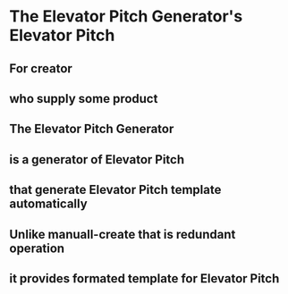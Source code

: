 # The Elevator Pitch Generator's Elevator Pitch

## For creator
## who supply some product
## The Elevator Pitch Generator
## is a generator of Elevator Pitch
## that generate Elevator Pitch template automatically
## Unlike manuall-create that is redundant operation
## it provides formated template for Elevator Pitch
